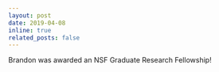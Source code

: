 ```yaml
---
layout: post
date: 2019-04-08
inline: true
related_posts: false
---
```


Brandon was awarded an NSF Graduate Research Fellowship!